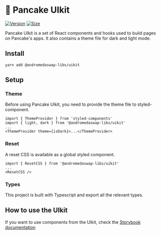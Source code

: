 # 🥞 Pancake UIkit

[![Version](https://img.shields.io/npm/v/@andromedaswap-libs/uikit)](https://www.npmjs.com/package/@andromedaswap-libs/uikit) [![Size](https://img.shields.io/bundlephobia/min/@andromedaswap-libs/uikit)](https://www.npmjs.com/package/@andromedaswap-libs/uikit)

Pancake UIkit is a set of React components and hooks used to build pages on Pancake's apps. It also contains a theme file for dark and light mode.

## Install

`yarn add @andromedaswap-libs/uikit`

## Setup

### Theme

Before using Pancake UIkit, you need to provide the theme file to styled-component.

```
import { ThemeProvider } from 'styled-components'
import { light, dark } from '@andromedaswap-libs/uikit'
...
<ThemeProvider theme={isDark}>...</ThemeProvider>
```

### Reset

A reset CSS is available as a global styled component.

```
import { ResetCSS } from '@andromedaswap-libs/uikit'
...
<ResetCSS />
```

### Types

This project is built with Typescript and export all the relevant types.

## How to use the UIkit

If you want to use components from the UIkit, check the [Storybook documentation](https://pancakeswap.github.io/pancake-uikit/)
